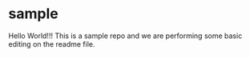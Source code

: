 # sample
Hello World!!!
This is a sample repo and we are performing some basic editing on the readme file.
